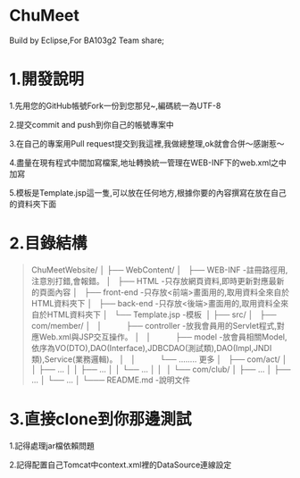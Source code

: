 # ChuMeet
Build by Eclipse,For BA103g2 Team share;

# 1.開發說明

 1.先用您的GitHub帳號Fork一份到您那兒~,編碼統一為UTF-8
 
 2.提交commit and push到你自己的帳號專案中
 
 3.在自己的專案用Pull request提交到我這裡,我做總整理,ok就會合併～感謝惹～
 
 4.盡量在現有程式中間加寫檔案,地址轉換統一管理在WEB-INF下的web.xml之中加寫
 
 5.模板是Template.jsp這一隻,可以放在任何地方,根據你要的內容撰寫在放在自己的資料夾下面
 
# 2.目錄結構


> ChuMeetWebsite/
>│
>├── WebContent/
>│   ├── WEB-INF -註冊路徑用,注意別打錯,會報錯。
>│   ├── HTML -只存放網頁資料,即時更新對應最新的頁面內容
>│   ├── front-end -只存放<前端>畫面用的<JSP>,取用資料全來自於HTML資料夾下
>│   ├── back-end -只存放<後端>畫面用的<JSP>,取用資料全來自於HTML資料夾下
>│   └── Template.jsp -模板 
>│
>├── src/
│   ├── com/member/
│   │            ├── controller -放我會員用的Servlet程式,對應Web.xml與JSP交互操作。
│   │            ├── model -放會員相關Model,依序為VO(DTO),DAO(Interface),JDBCDAO(測試類),DAO(Impl,JNDI類),Service(業務邏輯)。
│   │            └── ........ 更多
│   ├── com/act/
│   │         ├── ...
│   │         ├── ...
│   │         └── ...
│   │  
│   └── com/club/
│             ├── ...
│             ├── ...
│             └── ...
│
└─── README.md -說明文件
 
# 3.直接clone到你那邊測試

 1.記得處理jar檔依賴問題
 
 2.記得配置自己Tomcat中context.xml裡的DataSource連線設定
 
